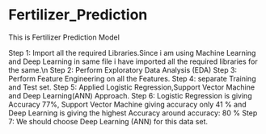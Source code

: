 # Fertilizer_Prediction
This is Fertilizer Prediction Model

Step 1: Import all the required Libraries.Since i am using Machine Learning and Deep Learning in same file i have imported all the required libraries for the same.\n
Step 2: Perform Exploratory Data Analysis (EDA)
Step 3: Perform Feature Engineering on all the Features.
Step 4: separate Training and Test set.
Step 5: Applied Logistic Regression,Support Vector Machine and Deep Learning(ANN) Approach.
Step 6: Logistic Regression is giving Accuracy 77%, Support Vector Machine giving accuracy only 41 % and 
         Deep Learning is giving the highest Accuracy around accuracy: 80 %
Step 7: We should choose Deep Learning (ANN) for this data set.


